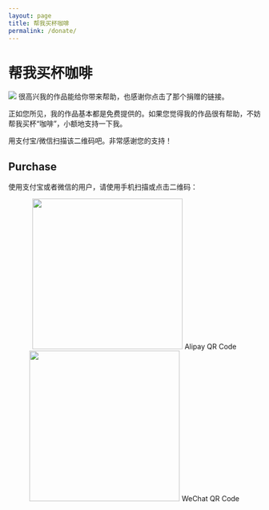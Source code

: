 ```yaml
---
layout: page
title: 帮我买杯咖啡
permalink: /donate/
---
```

# 帮我买杯咖啡
<img src="https://www.weiho.xyz/static/img/sponsors.png" />
很高兴我的作品能给你带来帮助，也感谢你点击了那个捐赠的链接。

正如您所见，我的作品基本都是免费提供的。如果您觉得我的作品很有帮助，不妨帮我买杯“咖啡”，小额地支持一下我。

用支付宝/微信扫描该二维码吧。非常感谢您的支持！

## Purchase
使用支付宝或者微信的用户，请使用手机扫描或点击二维码：
<center>
<img src="https://www.weiho.xyz/static/img/alipay.jpg" width="300" height="300" />
Alipay QR Code
</center>
<center>
<img src="https://www.weiho.xyz/static/img/wechat.png" width="300" height="300" />
WeChat QR Code
</center>
